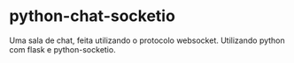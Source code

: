 # python-chat-socketio
Uma sala de chat, feita utilizando o protocolo websocket. Utilizando python com flask e python-socketio.
